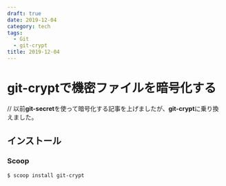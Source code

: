 ```yaml
---
draft: true
date: 2019-12-04
category: tech
tags:
  - Git
  - git-crypt
title: 2019-12-04
---
```


# git-cryptで機密ファイルを暗号化する

// 以前**git-secret**を使って暗号化する記事を上げましたが、**git-crypt**に乗り換えました。



## インストール

### Scoop

```sh
$ scoop install git-crypt
```

